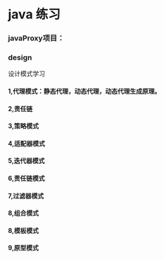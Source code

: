 
# java 练习

### javaProxy项目：

### design
设计模式学习
#### 1,代理模式：静态代理，动态代理，动态代理生成原理。
#### 2,责任链
#### 3,策略模式 
#### 4,适配器模式 
#### 5,迭代器模式
#### 6,责任链模式 
#### 7,过滤器模式 
#### 8,组合模式 
#### 8,模板模式
#### 9,原型模式


